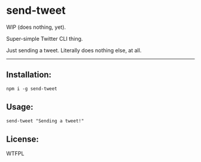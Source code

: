 # send-tweet

WIP (does nothing, yet).

Super-simple Twitter CLI thing.

Just sending a tweet. Literally does nothing else, at all.

--------

## Installation:

`npm i -g send-tweet`

## Usage:

`send-tweet "Sending a tweet!"`

## License:

WTFPL
